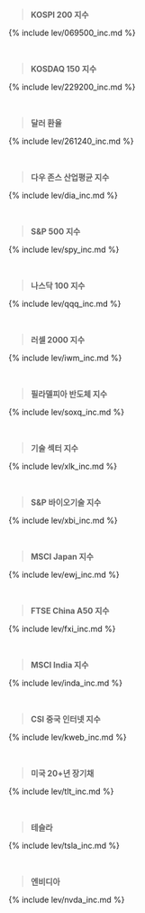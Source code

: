 <br>

> **KOSPI 200 지수**<a id="069500"></a>

{% include lev/069500_inc.md %}

<br>

> **KOSDAQ 150 지수**<a id="229200"></a>

{% include lev/229200_inc.md %}

<br>

> **달러 환율**<a id="261240"></a>

{% include lev/261240_inc.md %}

<br>

> **다우 존스 산업평균 지수**<a id="DIA"></a>

{% include lev/dia_inc.md %}

<br>

> **S&P 500 지수**<a id="SPY"></a>

{% include lev/spy_inc.md %}

<br>

> **나스닥 100 지수**<a id="QQQ"></a>

{% include lev/qqq_inc.md %}

<br>

> **러셀 2000 지수**<a id="IWM"></a>

{% include lev/iwm_inc.md %}

<br>

> **필라델피아 반도체 지수**<a id="SOXQ"></a>

{% include lev/soxq_inc.md %}

<br>

> **기술 섹터 지수**<a id="XLK"></a>

{% include lev/xlk_inc.md %}

<br>

> **S&P 바이오기술 지수**<a id="XBI"></a>

{% include lev/xbi_inc.md %}

<br>

> **MSCI Japan 지수**<a id="EWJ"></a>

{% include lev/ewj_inc.md %}

<br>

> **FTSE China A50 지수**<a id="FXI"></a>

{% include lev/fxi_inc.md %}

<br>

> **MSCI India 지수**<a id="INDA"></a>

{% include lev/inda_inc.md %}

<br>

> **CSI 중국 인터넷 지수**<a id="KWEB"></a>

{% include lev/kweb_inc.md %}

<br>

> **미국 20+년 장기채**<a id="TLT"></a>

{% include lev/tlt_inc.md %}

<br>

> **테슬라**<a id="TSLA"></a>

{% include lev/tsla_inc.md %}

<br>

> **엔비디아**<a id="NVDA"></a>

{% include lev/nvda_inc.md %}